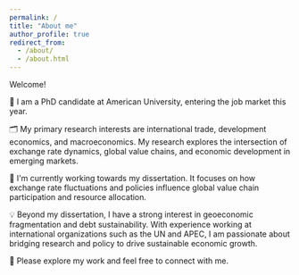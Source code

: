 ```yaml
---
permalink: /
title: "About me"
author_profile: true
redirect_from: 
  - /about/
  - /about.html
---
```



  Welcome! 

🙋 I am a PhD candidate at American University, entering the job market this year.

🗂️ My primary research interests are international trade, development economics, and macroeconomics. My research explores the intersection of exchange rate dynamics, global value chains, and economic development in emerging markets.  

📝 I'm currently working towards my dissertation. It focuses on how exchange rate fluctuations and policies influence global value chain participation and resource allocation.

💡 Beyond my dissertation, I have a strong interest in geoeconomic fragmentation and debt sustainability. With  experience working at international organizations such as the UN and APEC, I am passionate about bridging research and policy to drive sustainable economic growth. 

🔀 Please explore my work and feel free to connect with me.